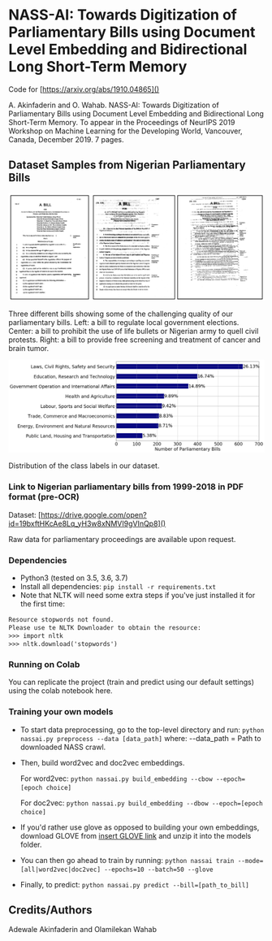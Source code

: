 # NASS-AI: Towards Digitization of Parliamentary Bills using Document Level Embedding and Bidirectional Long Short-Term Memory

Code for [https://arxiv.org/abs/1910.04865]()

A. Akinfaderin and O. Wahab. NASS-AI: Towards Digitization of Parliamentary Bills using Document Level Embedding and Bidirectional Long Short-Term Memory. To appear in the Proceedings of NeurIPS 2019 Workshop on Machine Learning for the Developing World, Vancouver, Canada, December 2019. 7 pages.

## Dataset Samples from Nigerian Parliamentary Bills
![](data/bill_examples.png)

Three different bills showing some of the challenging quality of our parliamentary bills. Left: a bill to regulate local government elections. Center: a bill to prohibit the use of life bullets or Nigerian army to quell civil protests. Right: a bill to provide free screening and treatment of cancer and brain tumor.

![](data/bill_dist.png)

Distribution of the class labels in our dataset.

### Link to Nigerian parliamentary bills from 1999-2018 in PDF format (pre-OCR)

Dataset: [https://drive.google.com/open?id=19bxftHKcAe8Lq_yH3w8xNMVI9gVInQp8]()

Raw data for parliamentary proceedings are available upon request.

### Dependencies
* Python3 (tested on 3.5, 3.6, 3.7)
* Install all dependencies: `pip install -r requirements.txt`
* Note that NLTK will need some extra steps if you've just installed it for the first time: 
```
Resource stopwords not found.
Please use te NLTK Downloader to obtain the resource:
>>> import nltk
>>> nltk.download('stopwords')
```

### Running on Colab
You can replicate the project (train and predict using our default settings) using the colab notebook here.


### Training your own models

	
* To start data preprocessing, go to the top-level directory and run:
```python nassai.py preprocess --data [data_path]``` where: --data_path = Path to downloaded NASS crawl.
    
* Then, build word2vec and doc2vec embeddings.
        
    For word2vec:
    ``
    python nassai.py build_embedding --cbow --epoch=[epoch choice]
    ``

    For doc2vec:
    ``
    python nassai.py build_embedding --dbow --epoch=[epoch choice]
    ``

* If you'd rather use glove as opposed to building your own embeddings, download GLOVE from [insert GLOVE link]() and unzip it into the models folder.

* You can then go ahead to train by running:
``python nassai train --mode=[all|word2vec|doc2vec] --epochs=10 --batch=50 --glove``

* Finally, to predict:
``python nassai.py predict --bill=[path_to_bill]``

## Credits/Authors

Adewale Akinfaderin and Olamilekan Wahab 

